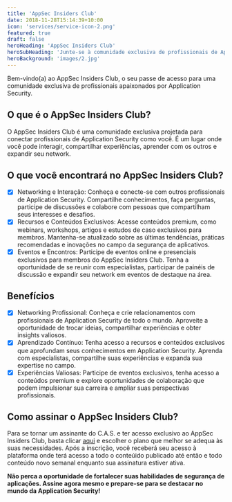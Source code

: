```yaml
---
title: 'AppSec Insiders Club'
date: 2018-11-28T15:14:39+10:00
icon: 'services/service-icon-2.png'
featured: true
draft: false
heroHeading: 'AppSec Insiders Club'
heroSubHeading: 'Junte-se à comunidade exclusiva de profissionais de Application Security'
heroBackground: 'images/2.jpg'
---
```


Bem-vindo(a) ao AppSec Insiders Club, o seu passe de acesso para uma comunidade exclusiva de profissionais apaixonados por Application Security.

## O que é o AppSec Insiders Club?

O AppSec Insiders Club é uma comunidade exclusiva projetada para conectar profissionais de Application Security como você. É um lugar onde você pode interagir, compartilhar experiências, aprender com os outros e expandir seu network.

## O que você encontrará no AppSec Insiders Club?

- [X] Networking e Interação: Conheça e conecte-se com outros profissionais de Application Security. Compartilhe conhecimentos, faça perguntas, participe de discussões e colabore com pessoas que compartilham seus interesses e desafios.
- [X] Recursos e Conteúdos Exclusivos: Acesse conteúdos premium, como webinars, workshops, artigos e estudos de caso exclusivos para membros. Mantenha-se atualizado sobre as últimas tendências, práticas recomendadas e inovações no campo da segurança de aplicativos.
- [X] Eventos e Encontros: Participe de eventos online e presenciais exclusivos para membros do AppSec Insiders Club. Tenha a oportunidade de se reunir com especialistas, participar de painéis de discussão e expandir seu network em eventos de destaque na área.

## Benefícios

- [X] Networking Profissional: Conheça e crie relacionamentos com profissionais de Application Security de todo o mundo. Aproveite a oportunidade de trocar ideias, compartilhar experiências e obter insights valiosos.
- [X] Aprendizado Contínuo: Tenha acesso a recursos e conteúdos exclusivos que aprofundam seus conhecimentos em Application Security. Aprenda com especialistas, compartilhe suas experiências e expanda sua expertise no campo.
- [X] Experiências Valiosas: Participe de eventos exclusivos, tenha acesso a conteúdos premium e explore oportunidades de colaboração que podem impulsionar sua carreira e ampliar suas perspectivas profissionais.

## Como assinar o AppSec Insiders Club?

Para se tornar um assinante do C.A.S. e ter acesso exclusivo ao AppSec Insiders Club, basta clicar [aqui](https://pay.hotmart.com/P82624344I) e escolher o plano que melhor se adequa às suas necessidades. Após a inscrição, você receberá seu acesso à plataforma onde terá acesso a todo o conteúido publicado até então e todo conteúdo novo semanal enquanto sua assinatura estiver ativa.

**Não perca a oportunidade de fortalecer suas habilidades de segurança de aplicações. Assine agora mesmo e prepare-se para se destacar no mundo da Application Security!**